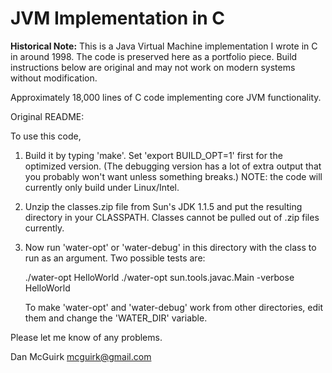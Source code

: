 # JVM Implementation in C

**Historical Note:** This is a Java Virtual Machine implementation I wrote in C in around 1998. The code is preserved here as a portfolio piece. Build instructions below are original and may not work on modern systems without modification.

Approximately 18,000 lines of C code implementing core JVM functionality.


Original README:

To use this code,

1) Build it by typing 'make'.  Set 'export BUILD_OPT=1' first
   for the optimized version.  (The debugging version has a lot of
   extra output that you probably won't want unless something breaks.)
   NOTE: the code will currently only build under Linux/Intel.

2) Unzip the classes.zip file from Sun's JDK 1.1.5 and put the
   resulting directory in your CLASSPATH.  Classes cannot be pulled
   out of .zip files currently.

3) Now run 'water-opt' or 'water-debug' in this directory with the class
   to run as an argument.  Two possible tests are:

	./water-opt HelloWorld
	./water-opt sun.tools.javac.Main -verbose HelloWorld

   To make 'water-opt' and 'water-debug' work from other directories,
   edit them and change the 'WATER_DIR' variable.

Please let me know of any problems.

Dan McGuirk
<mcguirk@gmail.com>
